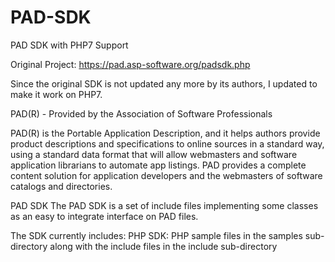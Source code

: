 # PAD-SDK
PAD SDK with PHP7 Support

Original Project: https://pad.asp-software.org/padsdk.php

Since the original SDK is not updated any more by its authors, I updated to make it work on PHP7.

PAD(R) - Provided by the Association of Software Professionals

PAD(R) is the Portable Application Description, and it helps authors provide product descriptions and specifications to online sources in a standard way, using a standard data format that will allow webmasters and software application librarians to automate app listings. PAD provides a complete content solution for application developers and the webmasters of software catalogs and directories.

PAD SDK
The PAD SDK is a set of include files implementing some classes as an easy to integrate interface on PAD files.

The SDK currently includes:
PHP SDK: PHP sample files in the samples sub-directory along with the include files in the include sub-directory
